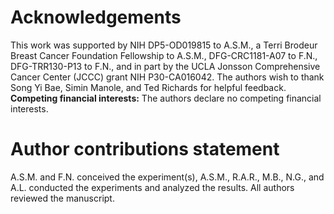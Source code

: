 # Acknowledgements

This work was supported by NIH DP5-OD019815 to A.S.M., a Terri Brodeur Breast Cancer Foundation Fellowship to A.S.M., DFG-CRC1181-A07 to F.N., DFG-TRR130-P13 to F.N., and in part by the UCLA Jonsson Comprehensive Cancer Center (JCCC) grant NIH P30-CA016042. The authors wish to thank Song Yi Bae, Simin Manole, and Ted Richards for helpful feedback. **Competing financial interests:** The authors declare no competing financial interests.

# Author contributions statement

A.S.M. and F.N. conceived the experiment(s),  A.S.M., R.A.R., M.B., N.G., and A.L. conducted the experiments and analyzed the results.  All authors reviewed the manuscript.
